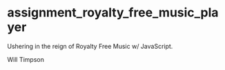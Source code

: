 # assignment_royalty_free_music_player
Ushering in the reign of Royalty Free Music w/ JavaScript.

Will Timpson

